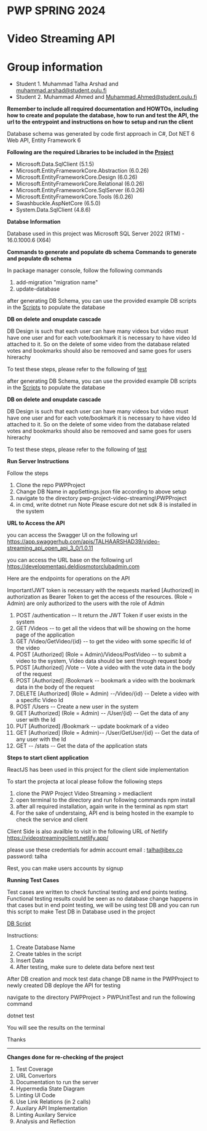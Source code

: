 # PWP SPRING 2024
# Video Streaming API
# Group information
* Student 1. Muhammad Talha Arshad and muhammad.arshad@student.oulu.fi
* Student 2. Muhammad Ahmed and Muhammad.Ahmed@student.oulu.fi

__Remember to include all required documentation and HOWTOs, including how to create and populate the database, how to run and test the API, the url to the entrypoint and instructions on how to setup and run the client__

Database schema was generated by code first approach in C#, Dot NET 6 Web API, Entity Framework 6 

__Following are the required Libraries to be included in the [Project](https://gitlab.com/talhaarshad469/pwp-project-video-streaming/-/tree/main/PWPProject?ref_type=heads)__

* Microsoft.Data.SqlClient (5.1.5)
* Microsoft.EntityFrameworkCore.Abstraction (6.0.26)
* Microsoft.EntityFrameworkCore.Design (6.0.26)
* Microsoft.EntityFrameworkCore.Relational (6.0.26)
* Microsoft.EntityFrameworkCore.SqlServer (6.0.26)
* Microsoft.EntityFrameworkCore.Tools (6.0.26)
* Swashbuckle.AspNetCore (6.5.0)
* System.Data.SqlClient (4.8.6)

__Databse Information__


Database used in this project was
Microsoft SQL Server 2022 (RTM) - 16.0.1000.6 (X64)  


__Commands to generate and populate db schema__
__Commands to generate and populate db schema__


In package manager console, follow the following commands
1) add-migration "migration name"
2) update-database

after generating DB Schema, you can use the provided example DB scripts in the [Scripts](https://gitlab.com/talhaarshad469/pwp-project-video-streaming/-/blob/main/DBScripts/Populate%20DB.sql?ref_type=heads) to populate the database 

__DB on delete and onupdate cascade__


DB Design is such that each user can have many videos but video must have one user and for each vote/bookmark it is necessary to have video Id attached to it. So on the delete of some video from the database related votes and bookmarks should also be remooved and same goes for users hirerachy

To test these steps, please refer to the following of [test](https://gitlab.com/talhaarshad469/pwp-project-video-streaming/-/blob/main/DBScripts/Test%20DB.sql?ref_type=heads)


after generating DB Schema, you can use the provided example DB scripts in the [Scripts](https://gitlab.com/talhaarshad469/pwp-project-video-streaming/-/blob/main/DBScripts/Populate%20DB.sql?ref_type=heads) to populate the database 



__DB on delete and onupdate cascade__


DB Design is such that each user can have many videos but video must have one user and for each vote/bookmark it is necessary to have video Id attached to it. So on the delete of some video from the database related votes and bookmarks should also be remooved and same goes for users hirerachy

To test these steps, please refer to the following of [test](https://gitlab.com/talhaarshad469/pwp-project-video-streaming/-/blob/main/DBScripts/Test%20DB.sql?ref_type=heads)

__Run Server Instructions__

Follow the steps
1) Clone the repo PWPProject 
2) Change DB Name in appSettings.json file according to above setup
3) navigate to the directory pwp-project-video-streaming\PWPProject
4) in cmd, write dotnet run
Note Please escure dot net sdk 8 is installed in the system


__URL to Access the API__


you can access the Swagger UI on the following url
https://app.swaggerhub.com/apis/TALHAARSHAD39/video-streaming_api_open_api_3_0/1.0.11


you can access the URL base on the following url
https://developmentapi.deldiosmotorclubadmin.com

Here are the endpoints for operations on the API


Important!JWT token is necessary with the requests marked [Authorized] in authorization as Bearer Token to get the access of the resources. (Role = Admin) are only authorized to the users with the role of Admin

1) POST         /authentication                  -- It return the JWT Token if user exists in the system
2) GET         /Videos  -- to get all the videos that will be showing on the home page of the application
3) GET         /Video/GetVideo/{id}      --             to get the video with some specific Id of the video
4) POST        [Authorized] (Role = Admin)/Videos/PostVideo            --       to submit a video to the system, Video data should be sent through request body
5) POST        [Authorized] /Vote --        Vote a video with the vote data in the body of the request
6) POST        [Authorized] /Bookmark    --      bookmark a video with the bookmark data in the body of the request
7) DELETE      [Authorized] (Role = Admin) --/Video/{id}  --    Delete a video with a specific Video Id  
8) POST       /Users --    Create a new user in the system
9) GET        [Authorized] (Role = Admin) -- /User/{id} -- Get the data of any user with the Id
10) PUT        [Authorized] /Bookmark    --     update bookmark of a video
11) GET        [Authorized] (Role = Admin)-- /User/GetUser/{id} -- Get the data of any user with the Id
12) GET         -- /stats -- Get the data of the application stats

__Steps to start client application__

ReactJS has been used in this project for the client side implementation

To start the projecta at local please follow the following steps
1) clone the PWP Project Video Streaming > mediaclient
2) open terminal to the directory and run following commands
    npm install
3) after all required installation, again write in the terminal as
    npm start
4) For the sake of understaing, API end is being hosted in the example to check the service and client

Client Side is also availble to visit in the following URL of Netlify
https://videostreamingclient.netlify.app/

please use these credentials for admin account
email : talha@ibex.co
password: talha

Rest, you can make users accounts by signup



__Running Test Cases__

Test cases are written to check functinal testing and end points testing. Functional testing results could be seen as no database change happens in that cases but in end point
testing, we will be using test DB and you can run this script to make Test DB in Database used in the project

 [DB Script](https://gitlab.com/talhaarshad469/pwp-project-video-streaming/-/blob/main/DBScripts/TestCasesDBScript.txt?ref_type=heads)

Instructions:


1) Create Database Name
2) Create tables in the script
3) Insert Data
4) After testing, make sure to delete data before next test 

After DB creation and mock test data change DB name in the PWPProject to newly created DB deploye the API for testing

navigate to the directory PWPProject > PWPUnitTest and run the following command


dotnet test


You will see the results on the terminal

Thanks

________________________________________
__Changes done for re-checking of the project__
1) Test Coverage 
2) URL Convertors
3) Documentation to run the server
4) Hypermedia State Diagram
5) Linting UI Code
6) Use Link Relations (in 2 calls)
7) Auxilary API Implementation
8) Linting Auxilary Service
9) Analysis and Reflection

